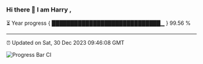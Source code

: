 ### Hi there 👋 I am Harry , 

⏳ Year progress { █████████████████████████████▁ } 99.56 %

---

⏰ Updated on Sat, 30 Dec 2023 09:46:08 GMT

![Progress Bar CI](https://github.com/duykhang68/duykhang68/workflows/Progress%20Bar%20CI/badge.svg)
